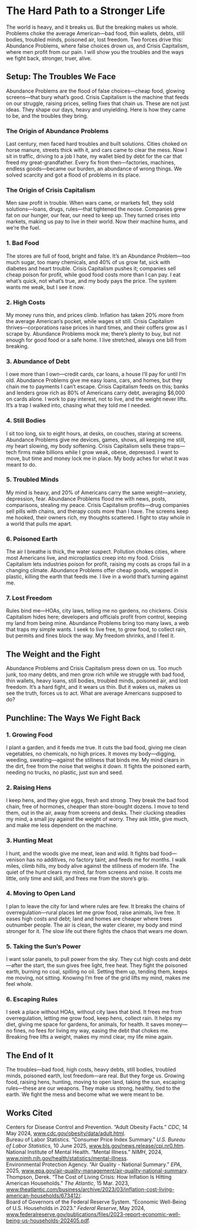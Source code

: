 # The Hard Path to a Stronger Life

The world is heavy, and it breaks us. But the breaking makes us whole. Problems choke the average American—bad food, thin wallets, debts, still bodies, troubled minds, poisoned air, lost freedom. Two forces drive this: Abundance Problems, where false choices drown us, and Crisis Capitalism, where men profit from our pain. I will show you the troubles and the ways we fight back, stronger, truer, alive.

## Setup: The Troubles We Face

Abundance Problems are the flood of false choices—cheap food, glowing screens—that bury what’s good. Crisis Capitalism is the machine that feeds on our struggle, raising prices, selling fixes that chain us. These are not just ideas. They shape our days, heavy and unyielding. Here is how they came to be, and the troubles they bring.

### The Origin of Abundance Problems
Last century, men faced hard troubles and built solutions. Cities choked on horse manure, streets thick with it, and cars came to clear the mess. Now I sit in traffic, driving to a job I hate, my wallet bled by debt for the car that freed my great-grandfather. Every fix from then—factories, machines, endless goods—became our burden, an abundance of wrong things. We solved scarcity and got a flood of problems in its place.

### The Origin of Crisis Capitalism
Men saw profit in trouble. When wars came, or markets fell, they sold solutions—loans, drugs, rules—that tightened the noose. Companies grew fat on our hunger, our fear, our need to keep up. They turned crises into markets, making us pay to live in their world. Now their machine hums, and we’re the fuel.

### 1. Bad Food
The stores are full of food, bright and false. It’s an Abundance Problem—too much sugar, too many chemicals, and 40% of us grow fat, sick with diabetes and heart trouble. Crisis Capitalism pushes it; companies sell cheap poison for profit, while good food costs more than I can pay. I eat what’s quick, not what’s true, and my body pays the price. The system wants me weak, but I see it now.

### 2. High Costs
My money runs thin, and prices climb. Inflation has taken 20% more from the average American’s pocket, while wages sit still. Crisis Capitalism thrives—corporations raise prices in hard times, and their coffers grow as I scrape by. Abundance Problems mock me; there’s plenty to buy, but not enough for good food or a safe home. I live stretched, always one bill from breaking.

### 3. Abundance of Debt
I owe more than I own—credit cards, car loans, a house I’ll pay for until I’m old. Abundance Problems give me easy loans, cars, and homes, but they chain me to payments I can’t escape. Crisis Capitalism feeds on this; banks and lenders grow rich as 80% of Americans carry debt, averaging $6,000 on cards alone. I work to pay interest, not to live, and the weight never lifts. It’s a trap I walked into, chasing what they told me I needed.

### 4. Still Bodies
I sit too long, six to eight hours, at desks, on couches, staring at screens. Abundance Problems give me devices, games, shows, all keeping me still, my heart slowing, my body softening. Crisis Capitalism sells these traps—tech firms make billions while I grow weak, obese, depressed. I want to move, but time and money lock me in place. My body aches for what it was meant to do.

### 5. Troubled Minds
My mind is heavy, and 20% of Americans carry the same weight—anxiety, depression, fear. Abundance Problems flood me with news, posts, comparisons, stealing my peace. Crisis Capitalism profits—drug companies sell pills with chains, and therapy costs more than I have. The screens keep me hooked, their owners rich, my thoughts scattered. I fight to stay whole in a world that pulls me apart.

### 6. Poisoned Earth
The air I breathe is thick, the water suspect. Pollution chokes cities, where most Americans live, and microplastics creep into my food. Crisis Capitalism lets industries poison for profit, raising my costs as crops fail in a changing climate. Abundance Problems offer cheap goods, wrapped in plastic, killing the earth that feeds me. I live in a world that’s turning against me.

### 7. Lost Freedom
Rules bind me—HOAs, city laws, telling me no gardens, no chickens. Crisis Capitalism hides here; developers and officials profit from control, keeping my land from being mine. Abundance Problems bring too many laws, a web that traps my simple wants. I seek to live free, to grow food, to collect rain, but permits and fines block the way. My freedom shrinks, and I feel it.

## The Weight and the Fight
Abundance Problems and Crisis Capitalism press down on us. Too much junk, too many debts, and men grow rich while we struggle with bad food, thin wallets, heavy loans, still bodies, troubled minds, poisoned air, and lost freedom. It’s a hard fight, and it wears us thin. But it wakes us, makes us see the truth, forces us to act. What are average Americans supposed to do?

## Punchline: The Ways We Fight Back

### 1. Growing Food
I plant a garden, and it feeds me true. It cuts the bad food, giving me clean vegetables, no chemicals, no high prices. It moves my body—digging, weeding, sweating—against the stillness that binds me. My mind clears in the dirt, free from the noise that weighs it down. It fights the poisoned earth, needing no trucks, no plastic, just sun and seed.

### 2. Raising Hens
I keep hens, and they give eggs, fresh and strong. They break the bad food chain, free of hormones, cheaper than store-bought dozens. I move to tend them, out in the air, away from screens and desks. Their clucking steadies my mind, a small joy against the weight of worry. They ask little, give much, and make me less dependent on the machine.

### 3. Hunting Meat
I hunt, and the woods give me meat, lean and wild. It fights bad food—venison has no additives, no factory taint, and feeds me for months. I walk miles, climb hills, my body alive against the stillness of modern life. The quiet of the hunt clears my mind, far from screens and noise. It costs me little, only time and skill, and frees me from the store’s grip.

### 4. Moving to Open Land
I plan to leave the city for land where rules are few. It breaks the chains of overregulation—rural places let me grow food, raise animals, live free. It eases high costs and debt; land and homes are cheaper where trees outnumber people. The air is clean, the water clearer, my body and mind stronger for it. The slow life out there fights the chaos that wears me down.

### 5. Taking the Sun’s Power
I want solar panels, to pull power from the sky. They cut high costs and debt—after the start, the sun gives free light, free heat. They fight the poisoned earth, burning no coal, spilling no oil. Setting them up, tending them, keeps me moving, not sitting. Knowing I’m free of the grid lifts my mind, makes me feel whole.

### 6. Escaping Rules
I seek a place without HOAs, without city laws that bind. It frees me from overregulation, letting me grow food, keep hens, collect rain. It helps my diet, giving me space for gardens, for animals, for health. It saves money—no fines, no fees for living my way, easing the debt that chokes me. Breaking free lifts a weight, makes my mind clear, my life mine again.

## The End of It
The troubles—bad food, high costs, heavy debts, still bodies, troubled minds, poisoned earth, lost freedom—are real. But they forge us. Growing food, raising hens, hunting, moving to open land, taking the sun, escaping rules—these are our weapons. They make us strong, healthy, tied to the earth. We fight the mess and become what we were meant to be.

## Works Cited
Centers for Disease Control and Prevention. “Adult Obesity Facts.” *CDC*, 14 May 2024, www.cdc.gov/obesity/data/adult.html.  
Bureau of Labor Statistics. “Consumer Price Index Summary.” *U.S. Bureau of Labor Statistics*, 10 June 2025, www.bls.gov/news.release/cpi.nr0.htm.  
National Institute of Mental Health. “Mental Illness.” *NIMH*, 2024, www.nimh.nih.gov/health/statistics/mental-illness.  
Environmental Protection Agency. “Air Quality - National Summary.” *EPA*, 2025, www.epa.gov/air-quality-management/air-quality-national-summary.  
Thompson, Derek. “The Cost of Living Crisis: How Inflation Is Hitting American Households.” *The Atlantic*, 15 Mar. 2023, www.theatlantic.com/business/archive/2023/03/inflation-cost-living-american-households/673412/.  
Board of Governors of the Federal Reserve System. “Economic Well-Being of U.S. Households in 2023.” *Federal Reserve*, May 2024, www.federalreserve.gov/publications/files/2023-report-economic-well-being-us-households-202405.pdf.